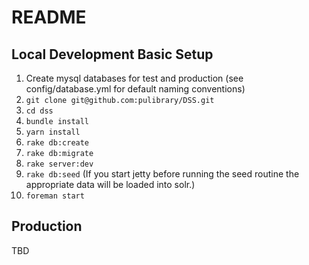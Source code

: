 # README

## Local Development Basic Setup

1. Create mysql databases for test and production (see config/database.yml for default naming conventions)
2. ```git clone git@github.com:pulibrary/DSS.git```
3. ```cd dss```
4. ```bundle install```
5. ```yarn install```
6. ```rake db:create```
7. ```rake db:migrate```
8. ```rake server:dev```
9. ```rake db:seed``` (If you start jetty before running the seed routine the appropriate data will be loaded into solr.)
10. ```foreman start```

## Production
TBD

